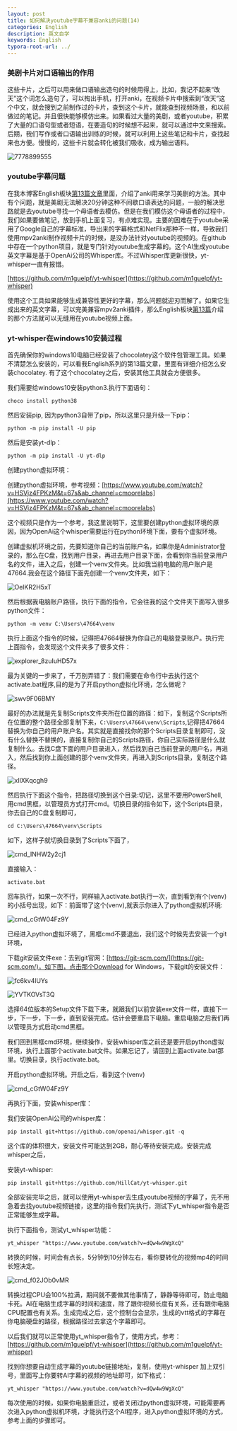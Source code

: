 ```yaml
---
layout: post
title: 如何解决youtube字幕不兼容anki的问题(14)
categories: English
description: 英文自学
keywords: English
typora-root-url: ../
---
```




### 美剧卡片对口语输出的作用

这些卡片，之后可以用来做口语输出造句的时候用得上，比如，我记不起来“改天”这个词怎么造句了，可以掏出手机，打开anki，在视频卡片中搜索到“改天”这个中文，就会搜到之前制作过的卡片，查到这个卡片，就能查到视频场景，和以前做过的笔记。并且很快能够模仿出来。如果看过大量的美剧，或者youtube，积累了大量的口语句型或者短语，在要造句的时候想不起来，就可以通过中文来搜索。后期，我们写作或者口语输出训练的时候，就可以利用上这些笔记和卡片，查找起来也方便。慢慢的，这些卡片就会转化被我们吸收，成为输出语料。

![7778899555](/images/posts/7778899555.gif)

### youtube字幕问题

在我本博客English板块[第13篇文章](https://cs-cn.top/2022/06/10/english-study-series_13/)里面，介绍了anki用来学习美剧的方法。其中有个问题，就是美剧无法解决20分钟这种不间歇口语表达的问题，一般的解决思路就是去youtube寻找一个母语者去模仿。但是在我们模仿这个母语者的过程中，我们如果要做笔记，放到手机上面复习，有点难实现。主要的困难在于youtube采用了Google自己的字幕标准，导出来的字幕格式和NetFlix那种不一样，导致我们使用mpv2anki制作视频卡片的时候，是没办法针对youtube的视频的。在github中存在一个python项目，就是专门针对youtube生成字幕的。这个AI生成youtube英文字幕是基于OpenAi公司的Whisper库。不过Whisper库更新很快，yt-whisper一直有报错。

[https://github.com/m1guelpf/yt-whisper](https://github.com/m1guelpf/yt-whisper)

使用这个工具如果能够生成兼容性更好的字幕，那么问题就迎刃而解了。如果它生成出来的英文字幕，可以完美兼容mpv2anki插件，那么English板块[第13篇](https://cs-cn.top/2022/06/10/english-study-series_13/)介绍的那个方法就可以无缝用在youtube视频上面。



### yt-whisper在windows10安装过程

首先确保你的windows10电脑已经安装了chocolatey这个软件包管理工具。如果不清楚怎么安装的，可以看我English系列的第13篇文章，里面有详细介绍怎么安装chocolatey. 有了这个chocolatey之后，安装其他工具就会方便很多。

我们需要给windows10安装python3.执行下面语句：

```shell
choco install python38
```

然后安装pip, 因为python3自带了pip，所以这里只是升级一下pip：

```shell
python -m pip install -U pip
```

然后是安装yt-dlp：

```shell
python -m pip install -U yt-dlp
```



创建python虚拟环境：

创建python虚拟环境，参考视频：[https://www.youtube.com/watch?v=HSVjz4FPKzM&t=67s&ab_channel=cmoorelabs](https://www.youtube.com/watch?v=HSVjz4FPKzM&t=67s&ab_channel=cmoorelabs)

这个视频只是作为一个参考，我这里说明下，这里要创建python虚拟环境的原因，因为OpenAi这个whisper需要运行在python环境下面，要有个虚拟环境。

创建虚拟机环境之前，先要知道你自己的当前账户名，如果你是Administrator登录的，那么在C盘，找到用户目录，再进去用户目录下面，会看到你当前登录用户名的文件，进入之后，创建一个venv文件夹。比如我当前电脑的用户账户是47664.我会在这个路径下面先创建一个venv文件夹，如下：

![OelKR2H5xT](/images/posts/OelKR2H5xT.png)

然后根据我电脑账户路径，执行下面的指令，它会往我的这个文件夹下面写入很多python文件：

```shell
python -m venv C:\Users\47664\venv
```

执行上面这个指令的时候，记得把47664替换为你自己的电脑登录账户。执行完上面指令，会发现这个文件夹多了很多文件：

![explorer_8zuIuHD57x](/images/posts/explorer_8zuIuHD57x.png)

最为关键的一步来了，千万别弄错了：我们需要在命令行中去执行这个activate.bat程序,目的是为了开启python虚拟化环境，怎么做呢？

![swv9F06BMY](/images/posts/swv9F06BMY.png)

最好的办法就是先复制Scripts文件夹所在位置的路径：如下，复制这个Scripts所在位置的整个路径全部复制下来，`C:\Users\47664\venv\Scripts`,记得把47664替换为你自己的用户账户名。其实就是直接找你的那个Scripts目录复制即可，没有什么替换不替换的，直接复制你自己的Scripts路径，你自己实际路径是什么就复制什么。去找C盘下面的用户目录进入，然后找到自己当前登录的用户名，再进入，然后找到你上面创建的那个venv文件夹，再进入到Scripts目录，复制这个路径。

![xIlXKqcgh9](/images/posts/xIlXKqcgh9.png)

然后执行下面这个指令，把路径切换到这个目录:切记，这里不要用PowerShell, 用cmd黑框，以管理员方式打开cmd。切换目录的指令如下，这个Scripts目录，你去自己的C盘复制即可，

```shell
cd C:\Users\47664\venv\Scripts
```

如下，这样子就切换目录到了Scripts下面了，

![cmd_INHW2y2cj1](/images/posts/cmd_INHW2y2cj1.png)

直接输入：

```shell
activate.bat
```

回车执行，如果一次不行，同样输入activate.bat执行一次，直到看到有个(venv)的小括号出现，如下：前面带了这个(venv),就表示你进入了python虚拟机环境:

![cmd_cGtW04Fz9Y](/images/posts/cmd_cGtW04Fz9Y.png)

已经进入python虚拟环境了，黑框cmd不要退出，我们这个时候先去安装一个git环境，

下载git安装文件exe：去到git官网：[https://git-scm.com/](https://git-scm.com/)，如下图，点击那个Download for Windows，下载git的安装文件：

![fc6kv4lUYs](/images/posts/fc6kv4lUYs.png)

![YVTKOVsT3Q](/images/posts/YVTKOVsT3Q.png)

选择64位版本的Setup文件下载下来，就跟我们以前安装exe文件一样，直接下一步，下一步，下一步，直到安装完成。估计会要重启下电脑。重启电脑之后我们再以管理员方式启动cmd黑框。

我们回到黑框cmd环境，继续操作，安装whisper库之前还是要开启python虚拟环境，执行上面那个activate.bat文件。如果忘记了，请回到上面activate.bat那里。切换目录，执行activate.bat。

开启python虚拟环境。开启之后，看到这个(venv)

![cmd_cGtW04Fz9Y](/images/posts/cmd_cGtW04Fz9Y.png)

再执行下面，安装whisper库：

我们安装OpenAi公司的whisper库：

```shell
pip install git+https://github.com/openai/whisper.git -q
```

这个库的体积很大，安装文件可能达到2GB，耐心等待安装完成。安装完成whisper之后，

安装yt-whisper:

```shell
pip install git+https://github.com/HillCat/yt-whisper.git
```



全部安装完毕之后，就可以使用yt-whisper去生成youtube视频的字幕了，先不用急着去找youtube视频链接，这里的指令我们先执行，测试下yt_whisper指令是否正常能够生成字幕。

执行下面指令，测试yt_whisper功能：

```shell
yt_whisper "https://www.youtube.com/watch?v=dQw4w9WgXcQ"
```

转换的时候，时间会有点长，5分钟到10分钟左右，看你要转化的视频mp4的时间长短决定。

![cmd_f02JOb0vMR](/images/posts/cmd_f02JOb0vMR.png)

转换过程CPU会100%拉满，期间就不要做其他事情了，静静等待即可，防止电脑卡死。AI在电脑生成字幕的时间和速度，除了跟你视频长度有关系，还有跟你电脑CPU配置也有关系。生成完成之后，这个控制台会显示，生成的vtt格式的字幕在你电脑硬盘的路径，根据路径过去拿这个字幕即可。



以后我们就可以正常使用yt_whisper指令了，使用方式，参考：[https://github.com/m1guelpf/yt-whisper](https://github.com/m1guelpf/yt-whisper)

找到你想要自动生成字幕的youtube链接地址，复制，使用yt-whisper 加上双引号，里面写上你要转AI字幕的视频的地址即可，如下格式：

```shell
yt_whisper "https://www.youtube.com/watch?v=dQw4w9WgXcQ"
```

每次使用的时候，如果你电脑重启过，或者关闭过python虚拟环境，可能需要再次进入python虚拟机环境，才能执行这个AI程序，进入python虚拟环境的方式，参考上面的步骤即可。

